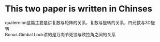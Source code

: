 # This two paper is written in Chinses
quaternion这篇主要是讲复数与矩阵的关系，复数与旋转的关系，四元数与3D旋转<br>
Bonus:Gimbal Lock讲的是万向节死锁与欧拉角之间的关系